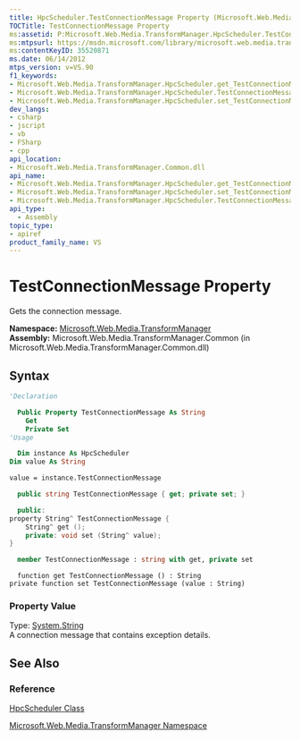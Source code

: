 ```yaml
---
title: HpcScheduler.TestConnectionMessage Property (Microsoft.Web.Media.TransformManager)
TOCTitle: TestConnectionMessage Property
ms:assetid: P:Microsoft.Web.Media.TransformManager.HpcScheduler.TestConnectionMessage
ms:mtpsurl: https://msdn.microsoft.com/library/microsoft.web.media.transformmanager.hpcscheduler.testconnectionmessage(v=VS.90)
ms:contentKeyID: 35520871
ms.date: 06/14/2012
mtps_version: v=VS.90
f1_keywords:
- Microsoft.Web.Media.TransformManager.HpcScheduler.get_TestConnectionMessage
- Microsoft.Web.Media.TransformManager.HpcScheduler.TestConnectionMessage
- Microsoft.Web.Media.TransformManager.HpcScheduler.set_TestConnectionMessage
dev_langs:
- csharp
- jscript
- vb
- FSharp
- cpp
api_location:
- Microsoft.Web.Media.TransformManager.Common.dll
api_name:
- Microsoft.Web.Media.TransformManager.HpcScheduler.get_TestConnectionMessage
- Microsoft.Web.Media.TransformManager.HpcScheduler.set_TestConnectionMessage
- Microsoft.Web.Media.TransformManager.HpcScheduler.TestConnectionMessage
api_type:
  - Assembly
topic_type:
- apiref
product_family_name: VS
---
```


# TestConnectionMessage Property

Gets the connection message.

**Namespace:**  [Microsoft.Web.Media.TransformManager](microsoft-web-media-transformmanager-namespace.md)  
**Assembly:**  Microsoft.Web.Media.TransformManager.Common (in Microsoft.Web.Media.TransformManager.Common.dll)

## Syntax

```vb
'Declaration

  Public Property TestConnectionMessage As String
    Get
    Private Set
'Usage

  Dim instance As HpcScheduler
Dim value As String

value = instance.TestConnectionMessage
```

```csharp
  public string TestConnectionMessage { get; private set; }
```

```cpp
  public:
property String^ TestConnectionMessage {
    String^ get ();
    private: void set (String^ value);
}
```

``` fsharp
  member TestConnectionMessage : string with get, private set
```

```jscript
  function get TestConnectionMessage () : String
private function set TestConnectionMessage (value : String)
```

### Property Value

Type: [System.String](https://msdn.microsoft.com/library/s1wwdcbf)  
A connection message that contains exception details.  

## See Also

### Reference

[HpcScheduler Class](hpcscheduler-class-microsoft-web-media-transformmanager.md)

[Microsoft.Web.Media.TransformManager Namespace](microsoft-web-media-transformmanager-namespace.md)
